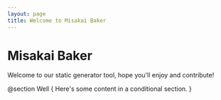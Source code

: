 ```yaml
---
layout: page
title: Welcome to Misakai Baker
---
```


# Misakai Baker
Welcome to our static generator tool, hope you'll enjoy and contribute!

@section Well
{
    Here's some content in a conditional section.
}